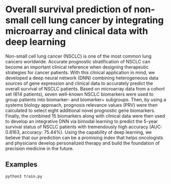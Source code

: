 # Overall survival prediction of non-small cell lung cancer by integrating microarray and clinical data with deep learning

Non-small cell lung cancer (NSCLC) is one of the most common lung cancers worldwide. Accurate prognostic stratification of NSCLC can become an important clinical reference when designing therapeutic strategies for cancer patients. With this clinical application in mind, we developed a deep neural network (DNN) combining heterogeneous data sources of gene expression and clinical data to accurately predict the overall survival of NSCLC patients. Based on microarray data from a cohort set (614 patients), seven well-known NSCLC biomarkers were used to group patients into biomarker- and biomarker+ subgroups. Then, by using a systems biology approach, prognosis relevance values (PRV) were then calculated to select eight additional novel prognostic gene biomarkers. Finally, the combined 15 biomarkers along with clinical data were then used to develop an integrative DNN via bimodal learning to predict the 5-year survival status of NSCLC patients with tremendously high accuracy (AUC: 0.8163, accuracy: 75.44%). Using the capability of deep learning, we believe that our prediction can be a promising index that helps oncologists and physicians develop personalized therapy and build the foundation of precision medicine in the future.


## Examples



```python
python3 train.py
```
